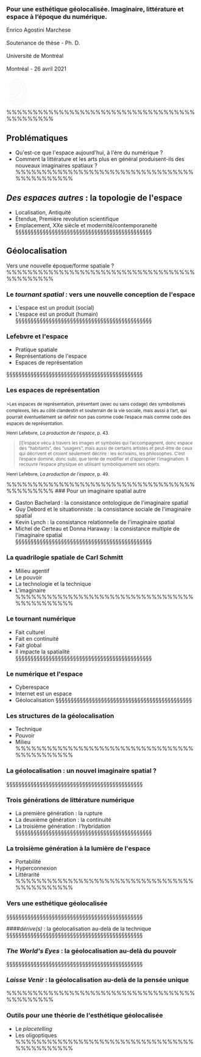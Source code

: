 <!-- .slide: data-background-image="img/map.jpg" data-background-size="cover"-->
<!-- .slide: class="hover"-->

### Pour une esthétique géolocalisée. Imaginaire, littérature et espace à l’époque du numérique.

Enrico Agostini Marchese
<br />
<br />
Soutenance de thèse - Ph. D.
<br />
<br />
Université de Montréal
<br />
<br />
Montréal - 26 avril 2021


![logo CRCEN](img/digit-white.svg) <!-- .element: class="logo" style="height:10vw" -->
%%%%%%%%%%%%%%%%%%%%%%%%%%%%%%%%%%%%%%%%%%%%%
<!-- .slide: class="hover"-->
## Problématiques

- Qu'est-ce que l'espace aujourd'hui, à l'ère du numérique ?
- Comment la littérature et les arts plus en général produisent-ils des nouveaux imaginaires spatiaux ?
%%%%%%%%%%%%%%%%%%%%%%%%%%%%%%%%%%%%%%%%%%%%%
<!-- .slide: class="hover"-->
## _Des espaces autres_ : la topologie de l'espace

- Localisation, Antiquité
- Étendue, Première revolution scientifique
- Emplacement, XXe siècle et modernité/contemporaneité
§§§§§§§§§§§§§§§§§§§§§§§§§§§§§§§§§§§§§§§§§§§§§
<!-- .slide: class="hover"-->
## Géolocalisation

Vers une nouvelle époque/forme spatiale ?
%%%%%%%%%%%%%%%%%%%%%%%%%%%%%%%%%%%%%%%%%%%%%
<!-- .slide: class="hover"-->
### Le _tournant spatial_ : vers une nouvelle conception de l'espace

- L'espace est un produit (social)
- L'espace est un produit (humain)
§§§§§§§§§§§§§§§§§§§§§§§§§§§§§§§§§§§§§§§§§§§§§
<!-- .slide: class="hover"-->

### Lefebvre et l'espace

- Pratique spatiale
- Représentations de l'espace
- Espaces de représentation

§§§§§§§§§§§§§§§§§§§§§§§§§§§§§§§§§§§§§§§§§§§§§
<!-- .slide: class="hover"-->

### Les espaces de représentation
<small>
>Les espaces de représentation, présentant (avec ou sans codage) des symbolismes complexes, liés au côté clandestin et souterrain de la vie sociale, mais aussi à l’art, qui pourrait éventuellement se définir non pas comme code l’espace mais comme code des espaces de représentation.

Henri Lefebvre, _La production de l'espace_, p. 43.

<!-- .element: class="source" -->



>[l]’espace vécu à travers les images et symboles qui l’accompagnent, donc espace des “habitants”, des “usagers”, mais aussi de certains artistes et peut-être de ceux qui décrivent et croient seulement décrire : les écrivains, les philosophes. C’est l’espace dominé, donc subi, que tente de modifier et d’approprier l’imagination. Il recouvre l’espace physique en utilisant symboliquement ses objets.

Henri Lefebvre, _La production de l'espace_, p. 49.

<!-- .element: class="source" -->

</small>
%%%%%%%%%%%%%%%%%%%%%%%%%%%%%%%%%%%%%%%%%%%%%
<!-- .slide: class="hover"-->
### Pour un imaginaire spatial autre

- Gaston Bachelard : la consistance ontologique de l'imaginaire spatial
- Guy Debord et le situationniste : la consistance sociale de l'imaginaire spatial
- Kevin Lynch : la consistance relationnelle de l'imaginaire spatial
- Michel de Certeau et Donna Haraway : la consistance multiple de l'imaginaire spatial
§§§§§§§§§§§§§§§§§§§§§§§§§§§§§§§§§§§§§§§§§§§§§
<!-- .slide: class="hover"-->
### La quadrilogie spatiale de Carl Schmitt

- Milieu agentif
- Le pouvoir
- La technologie et la technique
- L'imaginaire
%%%%%%%%%%%%%%%%%%%%%%%%%%%%%%%%%%%%%%%%%%%%%
<!-- .slide: class="hover"-->
### Le tournant numérique

- Fait culturel
- Fait en continuité
- Fait global
- Il impacte la spatialité
§§§§§§§§§§§§§§§§§§§§§§§§§§§§§§§§§§§§§§§§§§§§§
<!-- .slide: class="hover"-->
### Le numérique et l'espace

- Cyberespace
- Internet est un espace
- Géolocalisation
§§§§§§§§§§§§§§§§§§§§§§§§§§§§§§§§§§§§§§§§§§§§§
<!-- .slide: class="hover"-->
### Les structures de la géolocalisation

- Technique
- Pouvoir
- Milieu
%%%%%%%%%%%%%%%%%%%%%%%%%%%%%%%%%%%%%%%%%%%%%
### La géolocalisation : un nouvel imaginaire spatial ?
§§§§§§§§§§§§§§§§§§§§§§§§§§§§§§§§§§§§§§§§§§§§§
<!-- .slide: class="hover"-->
### Trois générations de littérature numérique

- La première génération : la rupture
- La deuxième génération : la continuité
- La troisième génération : l'hybridation
§§§§§§§§§§§§§§§§§§§§§§§§§§§§§§§§§§§§§§§§§§§§§
<!-- .slide: class="hover"-->
### La troisième génération à la lumière de l'espace

- Portabilité
- Hyperconnexion
- Littérarité
%%%%%%%%%%%%%%%%%%%%%%%%%%%%%%%%%%%%%%%%%%%%%
### Vers une esthétique géolocalisée
§§§§§§§§§§§§§§§§§§§§§§§§§§§§§§§§§§§§§§§§§§§§§
<!-- .slide: class="hover"-->
###_#dérive(s)_ : la géolocalisation au-delà de la technique
§§§§§§§§§§§§§§§§§§§§§§§§§§§§§§§§§§§§§§§§§§§§§
<!-- .slide: class="hover"-->
### _The World's Eyes_ : la géolocalisation au-delà du pouvoir
§§§§§§§§§§§§§§§§§§§§§§§§§§§§§§§§§§§§§§§§§§§§§
<!-- .slide: class="hover"-->
### _Laisse Venir_ : la géolocalisation au-delà de la pensée unique
%%%%%%%%%%%%%%%%%%%%%%%%%%%%%%%%%%%%%%%%%%%%%
<!-- .slide: class="hover"-->
### Outils pour une théorie de l'esthétique géolocalisée

- Le _placetelling_
- Les oligoptiques
%%%%%%%%%%%%%%%%%%%%%%%%%%%%%%%%%%%%%%%%%%%%%
<!-- .slide: class="hover"-->
